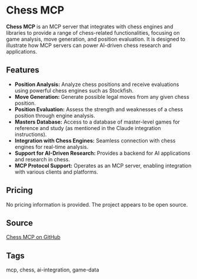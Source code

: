 # Chess MCP

**Chess MCP** is an MCP server that integrates with chess engines and libraries to provide a range of chess-related functionalities, focusing on game analysis, move generation, and position evaluation. It is designed to illustrate how MCP servers can power AI-driven chess research and applications.

## Features
- **Position Analysis:** Analyze chess positions and receive evaluations using powerful chess engines such as Stockfish.
- **Move Generation:** Generate possible legal moves from any given chess position.
- **Position Evaluation:** Assess the strength and weaknesses of a chess position through engine analysis.
- **Masters Database:** Access to a database of master-level games for reference and study (as mentioned in the Claude integration instructions).
- **Integration with Chess Engines:** Seamless connection with chess engines for real-time analysis.
- **Support for AI-Driven Research:** Provides a backend for AI applications and research in chess.
- **MCP Protocol Support:** Operates as an MCP server, enabling integration with various clients and platforms.

## Pricing
No pricing information is provided. The project appears to be open source.

## Source
[Chess MCP on GitHub](https://github.com/turlockmike/chess-mcp)

## Tags
mcp, chess, ai-integration, game-data
